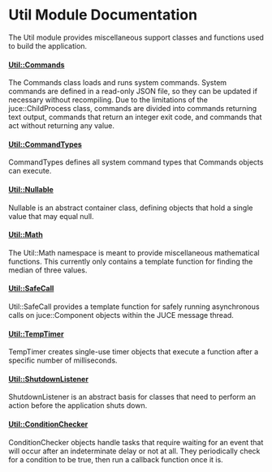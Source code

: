 # Util Module Documentation
The Util module provides miscellaneous support classes and functions used to build the application.

#### [Util\::Commands](../../Source/Framework/Util/Util_Commands.h)
The Commands class loads and runs system commands. System commands are defined in a read-only JSON file, so they can be updated if necessary without recompiling. Due to the limitations of the juce\::ChildProcess class, commands are divided into commands returning text output, commands that return an integer exit code, and commands that act without returning any value.

#### [Util\::CommandTypes](../../Source/Framework/Util/Util_CommandTypes.h)
CommandTypes defines all system command types that Commands objects can execute.

#### [Util\::Nullable](../../Source/Framework/Util/Util_Nullable.h)
Nullable is an abstract container class, defining objects that hold a single value that may equal null.

#### [Util\::Math](../../Source/Framework/Util/Util_Math.h)
The Util\::Math namespace is meant to provide miscellaneous mathematical functions. This currently only contains a template function for finding the median of three values.

#### [Util\::SafeCall](../../Source/Framework/Util/Util_SafeCall.h)
Util\::SafeCall provides a template function for safely running asynchronous calls on juce::Component objects within the JUCE message thread.

#### [Util\::TempTimer](../../Source/Framework/Util/Util_TempTimer.h)
TempTimer creates single-use timer objects that execute a function after a specific number of milliseconds.

#### [Util\::ShutdownListener](../../Source/Framework/Util/Util_ShutdownListener.h)
ShutdownListener is an abstract basis for classes that need to perform an action before the application shuts down.

#### [Util\::ConditionChecker](../../Source/Framework/Util/Util_ConditionChecker.h)
 ConditionChecker objects handle tasks that require waiting for an event that will occur after an indeterminate delay or not at all. They periodically check for a condition to be true, then run a callback function once it is.
